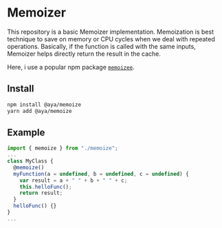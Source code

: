 # Memoizer

This repository is a basic Memoizer implementation.
Memoization is best technique to save on memory or CPU cycles when we deal with repeated operations.
Basically, if the function is called with the same inputs, Memoizer helps directly return the result in the cache.

Here, i use a popular npm package [`memoizee`](https://www.npmjs.com/package/memoizee).

## Install

```bash
npm install @aya/memoize
yarn add @aya/memoize
```

## Example

```ts
import { memoize } from "./memoize";
...
class MyClass {
  @memoize()
  myFunction(a = undefined, b = undefined, c = undefined) {
    var result = a + " " + b + " " + c;
    this.helloFunc();
    return result;
  }
  helloFunc() {}
}
...

```
